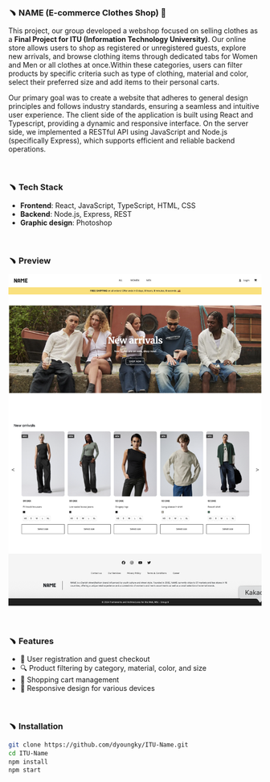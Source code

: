### ﹅ NAME (E-commerce Clothes Shop) 🛒

This project, our group developed a webshop focused on selling clothes as a **Final Project for ITU (Information Technology University)**. Our online store allows users to shop as registered or unregistered guests, explore new arrivals, and browse clothing items through dedicated tabs for Women and Men or all clothes at once.Within these categories, users can filter products by specific criteria such as type of clothing, material and color, select their preferred size and add items to their personal carts.

Our primary goal was to create a website that adheres to general design principles and
follows industry standards, ensuring a seamless and intuitive user experience. The client side of the application is built using React and Typescript, providing a dynamic and responsive interface. On the server side, we implemented a RESTful API using JavaScript and Node.js (specifically Express), which supports efficient and reliable backend operations.

<br>

### ﹅ Tech Stack

- **Frontend**: React, JavaScript, TypeScript, HTML, CSS
- **Backend**: Node.js, Express, REST
- **Graphic design**: Photoshop

<br>

### ﹅ Preview

   ![Webshop Screenshot](client/public/images/homepage/Name-intro.png)

<br>

### ﹅ Features

- 👤 User registration and guest checkout  
- 🔍 Product filtering by category, material, color, and size  
- 🛒 Shopping cart management  
- 📱 Responsive design for various devices  

<br>

### ﹅ Installation

```bash
git clone https://github.com/dyoungky/ITU-Name.git
cd ITU-Name
npm install
npm start
